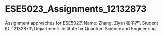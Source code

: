 # ESE5023_Assignments_12132873
Assignment approaches for ESE5023\\
Name: Zhang, Ziyan 张子严\\
Student ID: 12132873\\
Department: Institute for Quantum Science and Engineering